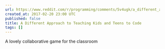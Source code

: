 ```yaml
---
url: https://www.reddit.com/r/programming/comments/5v4ugk/a_different_approach_to_teaching_coding_concepts/
created_at: 2017-02-20 23:00 UTC
published: false
title: A Different Approach to Teaching Kids and Teens to Code
tags: []
---
```


A lovely collaborative game for the classroom

